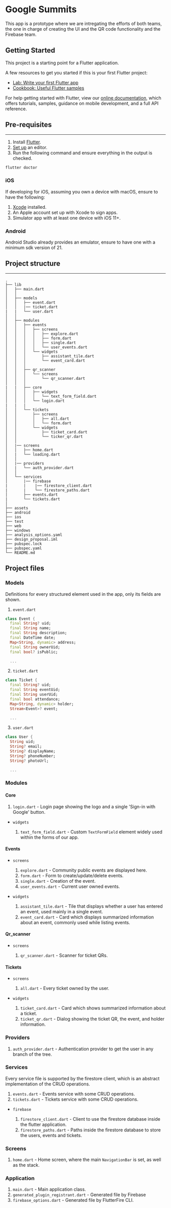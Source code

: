 # Google Summits

This app is a prototype where we are intregating the efforts of both teams, the one in charge of creating the UI and the QR code functionality and the Firebase team.

## Getting Started

This project is a starting point for a Flutter application.

A few resources to get you started if this is your first Flutter project:

- [Lab: Write your first Flutter app](https://flutter.dev/docs/get-started/codelab)
- [Cookbook: Useful Flutter samples](https://flutter.dev/docs/cookbook)

For help getting started with Flutter, view our
[online documentation](https://flutter.dev/docs), which offers tutorials,
samples, guidance on mobile development, and a full API reference.

## Pre-requisites

---

1. Install [Flutter](https://docs.flutter.dev/get-started/install).
2. [Set up](https://docs.flutter.dev/get-started/editor) an editor.
3. Run the following command and ensure everything in the output is checked.

```zsh
flutter doctor
```

### iOS

If developing for iOS, assuming you own a device with macOS, ensure to have the following:

1. [Xcode](https://developer.apple.com/xcode/) installed.
2. An Apple account set up with Xcode to sign apps.
3. Simulator app with at least one device with iOS 11+.

### Android

Android Studio already provides an emulator, ensure to have one with a minimum sdk version of 21.

## Project structure

---

```
.
├── lib
│   ├── main.dart
│   │
│   ├── models
│   │   ├── event.dart
│   │   |── ticket.dart
|   |   └── user.dart
│   │
│   ├── modules
│   │   ├── events
│   │   │   ├── screens
│   │   │   │   ├── explore.dart
│   │   │   │   ├── form.dart
│   │   │   │   ├── single.dart
│   │   │   │   └── user_events.dart
│   │   │   └── widgets
│   │   │       ├── assistant_tile.dart
│   │   │       └── event_card.dart
│   │   │
│   │   ├── qr_scanner
│   │   │   └── screens
│   │   │       └── qr_scanner.dart
│   │   │
|   |   ├── core
│   │   │   ├── widgets
│   │   │   │   └── text_form_field.dart
│   │   │   └── login.dart
|   |   |
│   │   └── tickets
│   │       ├── screens
│   │       │   ├── all.dart
│   │       │   └── form.dart
│   │       └── widgets
│   │           ├── ticket_card.dart
│   │           └── ticker_qr.dart
│   │
│   |── screens
│   │   ├── home.dart
│   |   └── loading.dart
│   │
│   |── providers
│   |   └── auth_provider.dart
│   │
│   └── services
│       |── firebase
|       |    |── firestore_client.dart
|       |    └── firestore_paths.dart
│       ├── events.dart
|       └── tickets.dart
│
├── assets
├── android
├── ios
├── test
├── web
├── windows
├── analysis_options.yaml
├── design_proposal.iml
├── pubspec.lock
├── pubspec.yaml
└── README.md
```

## Project files

### Models

Definitions for every structured element used in the app, only its fields are shown.

1. `event.dart`

```dart
class Event {
  final String? uid;
  final String name;
  final String description;
  final DateTime date;
  Map<String, dynamic> address;
  final String ownerUid;
  final bool? isPublic;

  ...
```

2. `ticket.dart`

```dart
class Ticket {
  final String? uid;
  final String eventUid;
  final String userUid;
  final bool attendance;
  Map<String, dynamic> holder;
  Stream<Event>? event;

  ...
```

3. `user.dart`

```dart
class User {
  String uid;
  String? email;
  String? displayName;
  String? phoneNumber;
  String? photoUrl;

  ...
```

### Modules

#### Core

1. `login.dart` - Login page showing the logo and a single 'Sign-in with Google' button.

- `widgets`

  1. `text_form_field.dart` - Custom `TextFormField` element widely used within the forms of our app.

#### Events

- `screens`

  1. `explore.dart` - Community public events are displayed here.
  2. `form.dart` - Form to create/update/delete events.
  3. `single.dart` - Creation of the event.
  4. `user_events.dart` - Current user owned events.

- `widgets`

  1. `assistant_tile.dart` - Tile that displays whether a user has entered an event, used mainly in a single event.
  2. `event_card.dart` - Card which displays summarized information about an event, commonly used while listing events.

#### Qr_scanner

- `screens`

  1. `qr_scanner.dart` - Scanner for ticket QRs.

#### Tickets

- `screens`

  1. `all.dart` - Every ticket owned by the user.

- `widgets`

  1. `ticket_card.dart` - Card which shows summarized information about a ticket.
  2. `ticket_qr.dart` - Dialog showing the ticket QR, the event, and holder information.

### Providers

1. `auth_provider.dart` - Authentication provider to get the user in any branch of the tree.

### Services

Every service file is supported by the firestore client, which is an abstract implementation of the CRUD operations.

1. `events.dart` - Events service with some CRUD operations.
2. `tickets.dart` - Tickets service with some CRUD operations.

- `firebase`

  1. `firestore_client.dart` - Client to use the firestore database inside the flutter application.
  2. `firestore_paths.dart` - Paths inside the firestore database to store the users, events and tickets.

### Screens

1. `home.dart` - Home screen, where the main `NavigationBar` is set, as well as the stack.

### Application

1. `main.dart` - Main application class.
2. `generated_plugin_registrant.dart` - Generated file by Firebase
3. `firebase_options.dart` - Generated file by FlutterFire CLI.
